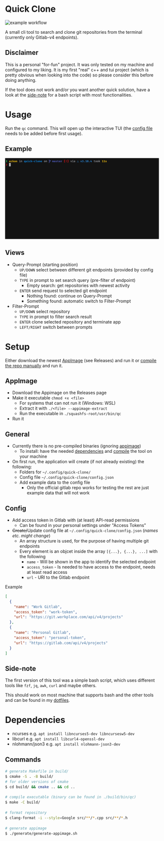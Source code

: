 # Quick Clone

![example workflow](https://github.com/eckon/quick-clone/actions/workflows/appimage.yml/badge.svg)

A small cli tool to search and clone git repositories from the terminal (currently only Gitlab-v4 endpoints).


## Disclaimer

This is a personal "for-fun" project. It was only tested on my machine and configured to my liking. It is my first "real" c++ and tui project (which is pretty obvious when looking into the code) so please consider this before doing anything.

If the tool does not work and/or you want another quick solution, have a look at the [side-note](#side-note) for a bash script with most functionalities.


# Usage

Run the `qc` command. This will open up the interactive TUI (the [config file](#setup) needs to be added before first usage).


## Example

![Example Usage of quick-clone](./quick-clone-example.gif)


## Views
* Query-Prompt (starting position)
  * `UP/DOWN` select between different git endpoints (provided by config file)
  * `TYPE` in prompt to set search query (pre-filter of endpoint)
    * Empty search: get repositories with newest activity
  * `ENTER` send request to selected git endpoint
    * Nothing found: continue on Query-Prompt
    * Something found: automatic switch to Filter-Prompt
* Filter-Prompt
  * `UP/DOWN` select repository
  * `TYPE` in prompt to filter search result
  * `ENTER` clone selected repository and terminate app
  * `LEFT/RIGHT` switch between prompts


# Setup
Either download the newest [AppImage](#appimage) (see Releases) and run it
or [compile the repo manually](#general) and run it.


## AppImage

* Download the Appimage on the Releases page
* Make it executable `chmod +x <file>`
  * For systems that can not run it (Windows: WSL)
  * Extract it with `./<file> --appimage-extract`
  * Run the executable in `./squashfs-root/usr/bin/qc`
* Run it


## General

* Currently there is no pre-compiled binaries (ignoring [appimage](#appimage))
  * To install: have the needed [dependencies](#dependencies) and [compile](#commands) the tool on your machine
* On first run, the application will create (if not already existing) the following:
  * Folders for `~/.config/quick-clone/`
  * Config file `~/.config/quick-clone/config.json`
  * Add example data to the config file
    * Only the official gitlab repo works for testing the rest are just example data that will not work


## Config
* Add access token in Gitlab with (at least) API-read permissions
  * Can be found in your personal settings under "Access Tokens"
* ~~Create/~~Update config file at `~/.config/quick-clone/config.json` (_names etc. might change_)
  * An array structure is used, for the purpose of having multiple git endpoints
  * Every element is an objcet inside the array `[{...}, {...}, ...]` with the following
    * `name` - Will be shown in the app to identify the selected endpoint
    * `access_token` - Is needed to have access to the endpoint, needs at least read access
    * `url` - URI to the Gitlab endpoint

Example
```json
[
  {
    "name": "Work Gitlab",
    "access_token": "work-token",
    "url": "https://git.workplace.com/api/v4/projects"
  },
  {
    "name": "Personal Gitlab",
    "access_token": "personal-token",
    "url": "https://gitlab.com/api/v4/projects"
  }
]
```


## Side-note

The first version of this tool was a simple bash script, which uses different tools like `fzf`, `jq`, `awk`, `curl` and maybe others.

This should work on most machine that supports bash and the other tools and can be found in my [dotfiles](https://github.com/eckon/dotfiles/blob/master/custom-scripts/gitlab-search-and-clone.sh).


# Dependencies

- ncurses e.g. `apt install libncurses5-dev libncursesw5-dev`
- libcurl e.g. `apt install libcurl4-openssl-dev`
- nlohmann/json3 e.g. `apt install nlohmann-json3-dev`


## Commands

```sh
# generate Makefile in build/
$ cmake -S . -B build/
# for older versions of cmake
$ cd build/ && cmake .. && cd ..

# compile executable (binary can be found in ./build/bin/qc)
$ make -C build/

# format repository
$ clang-format -i --style=Google src/**/*.cpp src/**/*.h

# generate appimage
$ ./generate/generate-appimage.sh
```
